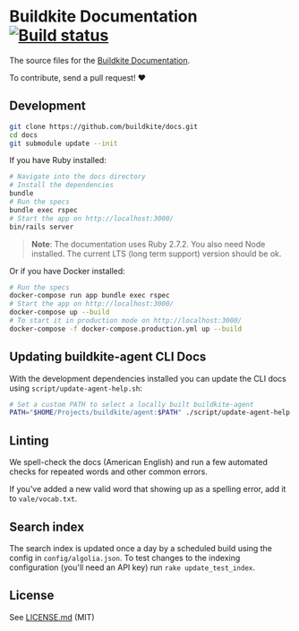 # Buildkite Documentation [![Build status](https://badge.buildkite.com/b1b9e3ef9d893c087f5e5c0a2d04c258ba393bed2379273f63.svg?branch=main)](https://buildkite.com/buildkite/docs)

The source files for the [Buildkite Documentation](https://buildkite.com/docs).

To contribute, send a pull request! :heart:

## Development

```bash
git clone https://github.com/buildkite/docs.git
cd docs
git submodule update --init
```

If you have Ruby installed:

```bash
# Navigate into the docs directory
# Install the dependencies
bundle
# Run the specs
bundle exec rspec
# Start the app on http://localhost:3000/
bin/rails server
```

> **Note**: The documentation uses Ruby 2.7.2. You also need Node installed. The current LTS (long term support) version should be ok.

Or if you have Docker installed:

```bash
# Run the specs
docker-compose run app bundle exec rspec
# Start the app on http://localhost:3000/
docker-compose up --build
# To start it in production mode on http://localhost:3000/
docker-compose -f docker-compose.production.yml up --build
```

## Updating buildkite-agent CLI Docs

With the development dependencies installed you can update the CLI docs using
`script/update-agent-help.sh`:

```bash
# Set a custom PATH to select a locally built buildkite-agent
PATH="$HOME/Projects/buildkite/agent:$PATH" ./script/update-agent-help.sh
```

## Linting

We spell-check the docs (American English) and run a few automated checks for repeated words and other common errors.

If you've added a new valid word that showing up as a spelling error, add it to `vale/vocab.txt`.

## Search index

The search index is updated once a day by a scheduled build using the config in `config/algolia.json`.
To test changes to the indexing configuration (you'll need an API key) run `rake update_test_index`.


## License

See [LICENSE.md](LICENSE.md) (MIT)
